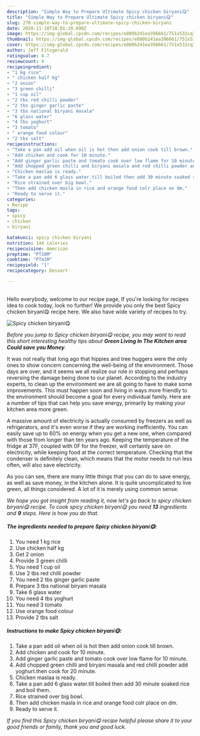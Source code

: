 ```yaml
---
description: "Simple Way to Prepare Ultimate Spicy chicken biryani😋"
title: "Simple Way to Prepare Ultimate Spicy chicken biryani😋"
slug: 270-simple-way-to-prepare-ultimate-spicy-chicken-biryani
date: 2020-11-18T18:01:20.690Z
image: https://img-global.cpcdn.com/recipes/e800b241ea396661/751x532cq70/spicy-chicken-biryani😋-recipe-main-photo.jpg
thumbnail: https://img-global.cpcdn.com/recipes/e800b241ea396661/751x532cq70/spicy-chicken-biryani😋-recipe-main-photo.jpg
cover: https://img-global.cpcdn.com/recipes/e800b241ea396661/751x532cq70/spicy-chicken-biryani😋-recipe-main-photo.jpg
author: Jeff Fitzgerald
ratingvalue: 4.7
reviewcount: 4
recipeingredient:
- "1 kg rice"
- " chicken half kg"
- "2 onion"
- "3 green chilli"
- "1 cup oil"
- "2 tbs red chilli powder"
- "2 tbs ginger garlic paste"
- "3 tbs national biryani masala"
- "6 glass water"
- "4 tbs yoghurt"
- "3 tomato"
- " orange food colour"
- "2 tbs salt"
recipeinstructions:
- "Take a pan add oil when oil is hot then add onion cook till brown."
- "Add chicken and cook for 10 minute."
- "Add ginger garlic paste and tomato cook over low flame for 10 minute."
- "Add chopped green chilli and biryani masala and red chilli powder add yoghurt.then cook for 20 minute."
- "Chicken maslaa is ready."
- "Take a pan add 6 glass water.till boiled then add 30 minute soaked rice and boil them."
- "Rice strained over big bowl."
- "Then add chicken masla in rice and orange food colr place on dm."
- "Ready to serve it."
categories:
- Recipe
tags:
- spicy
- chicken
- biryani

katakunci: spicy chicken biryani 
nutrition: 144 calories
recipecuisine: American
preptime: "PT10M"
cooktime: "PT41M"
recipeyield: "1"
recipecategory: Dessert

---
```

<br>
Hello everybody, welcome to our recipe page, If you're looking for recipes idea to cook today, look no further! We provide you only the best Spicy chicken biryani😋 recipe here. We also have wide variety of recipes to try.
<br>


![Spicy chicken biryani😋](https://img-global.cpcdn.com/recipes/e800b241ea396661/751x532cq70/spicy-chicken-biryani😋-recipe-main-photo.jpg)

<i>Before you jump to Spicy chicken biryani😋 recipe, you may want to read this short interesting healthy tips about 
<strong>Green Living In The Kitchen area Could save you Money</strong>.</i>
</br>

It was not really that long ago that hippies and tree huggers were the only ones to show concern concerning the well-being of the environment. Those days are over, and it seems we all realize our role in stopping and perhaps reversing the damage being done to our planet. According to the industry experts, to clean up the environment we are all going to have to make some improvements. This must happen soon and living in ways more friendly to the environment should become a goal for every individual family. Here are a number of tips that can help you save energy, primarily by making your kitchen area more green.

A massive amount of electricity is actually consumed by freezers as well as refrigerators, and it's even worse if they are working inefficiently. You can easily save up to 60% on energy when you get a new one, when compared with those from longer than ten years ago. Keeping the temperature of the fridge at 37F, coupled with 0F for the freezer, will certainly save on electricity, while keeping food at the correct temperature. Checking that the condenser is definitely clean, which means that the motor needs to run less often, will also save electricity.

As you can see, there are many little things that you can do to save energy, as well as save money, in the kitchen alone. It is quite uncomplicated to live green, all things considered. A lot of it is merely using common sense.


<i>We hope you got insight from reading it, now let's go back to spicy chicken biryani😋 recipe. To cook spicy chicken biryani😋 you need <strong>13</strong> ingredients and <strong>9</strong> steps. Here is how you do that.
</i>

##### The ingredients needed to prepare Spicy chicken biryani😋:

1. You need 1 kg rice
1. Use  chicken half kg
1. Get 2 onion
1. Provide 3 green chilli
1. You need 1 cup oil
1. Use 2 tbs red chilli powder
1. You need 2 tbs ginger garlic paste
1. Prepare 3 tbs national biryani masala
1. Take 6 glass water
1. You need 4 tbs yoghurt
1. You need 3 tomato
1. Use  orange food colour
1. Provide 2 tbs salt


##### Instructions to make Spicy chicken biryani😋:

1. Take a pan add oil when oil is hot then add onion cook till brown.
1. Add chicken and cook for 10 minute.
1. Add ginger garlic paste and tomato cook over low flame for 10 minute.
1. Add chopped green chilli and biryani masala and red chilli powder add yoghurt.then cook for 20 minute.
1. Chicken maslaa is ready.
1. Take a pan add 6 glass water.till boiled then add 30 minute soaked rice and boil them.
1. Rice strained over big bowl.
1. Then add chicken masla in rice and orange food colr place on dm.
1. Ready to serve it.


<i>If you find this Spicy chicken biryani😋 recipe helpful please share it to your good friends or family, thank you and good luck.</i>

